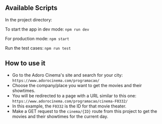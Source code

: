 ## Available Scripts

In the project directory:

To start the app in dev mode:
`npm run dev`

For production mode:
`npm start`

Run the test cases:
`npm run test`

## How to use it

- Go to the Adoro Cinema's site and search for your city: `https://www.adorocinema.com/programacao/`
- Choose the company/place you want to get the movies and their showtimes.
- You will be redirected to a page with a URL similar to this one: `https://www.adorocinema.com/programacao/cinema-F0332/`
- In this example, the `F0332` is the ID for that movie theater.
- Make a GET request to the `cinema/{ID}` route from this project to get the movies and their showtimes for the current day.
